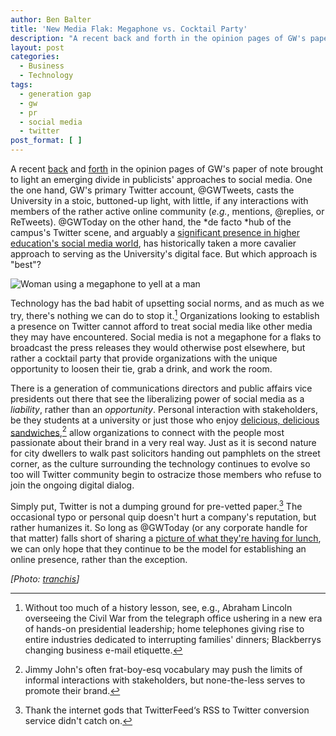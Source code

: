 ```yaml
---
author: Ben Balter
title: 'New Media Flak: Megaphone vs. Cocktail Party'
description: "A recent back and forth in the opinion pages of GW's paper of note brought to light an emerging divide in publicists' approaches to social media."
layout: post
categories:
  - Business
  - Technology
tags:
  - generation gap
  - gw
  - pr
  - social media
  - twitter
post_format: [ ]
---
```


A recent [back](http://www.gwhatchet.com/2010/09/07/gwtoday-stop-damaging-gws-reputation/) and [forth](http://www.gwhatchet.com/2010/09/13/conor-rogers-jguiffre-pls-refudiate/) in the opinion pages of GW's paper of note brought to light an emerging divide in publicists' approaches to social media.  One the one hand, GW's primary Twitter account, @GWTweets, casts the University in a stoic, buttoned-up light, with little, if any interactions with members of the rather active online community (*e.g.*, mentions, @replies, or ReTweets).  @GWToday on the other hand, the *de facto *hub of the campus's Twitter scene, and arguably a [significant presence in higher education's social media world](http://www.socialmediahighered.com/), has historically taken a more cavalier approach to serving as the University's digital face. But which approach is "best"?

![Woman using a megaphone to yell at a man](http://ben.balter.com/wp-content/uploads/2010/09/3708549622_42a7d7e450_o-1024x363.jpg "Megaphone")

Technology has the bad habit of upsetting social norms, and as much as we try, there's nothing we can do to stop it.[^5]  Organizations looking to establish a presence on Twitter cannot afford to treat social media like other media they may have encountered.  Social media is not a megaphone for a flaks to broadcast the press releases they would otherwise post elsewhere, but rather a cocktail party that provide organizations with the unique opportunity to loosen their tie, grab a drink, and work the room.

There is a generation of communications directors and public affairs vice presidents out there that see the liberalizing power of social media as a *liability*, rather than an *opportunity*.  Personal interaction with stakeholders, be they students at a university or just those who enjoy [delicious, delicious sandwiches](http://twitter.com/jimmyjohns),[^7] allow organizations to connect with the people most passionate about their brand in a very real way. Just as it is second nature for city dwellers to walk past solicitors handing out pamphlets on the street corner, as the culture surrounding the technology continues to evolve so too will Twitter community begin to ostracize those members who refuse to join the ongoing digital dialog.

Simply put, Twitter is not a dumping ground for pre-vetted paper.[^8] The occasional typo or personal quip doesn't hurt a company's reputation, but rather humanizes it. So long as @GWToday (or any corporate handle for that matter) falls short of sharing a [picture of what they're having for lunch](https://twitter.com/search?q=nom%20pic.twitter.com), we can only hope that they continue to be the model for establishing an online presence, rather than the exception.

*\[Photo: [tranchis](http://www.flickr.com/photos/tranchis/3708549622/)]*

[^5]: Without too much of a history lesson, see, e.g., Abraham Lincoln overseeing the Civil War from the telegraph office ushering in a new era of hands-on presidential leadership; home telephones giving rise to entire industries dedicated to interrupting families' dinners; Blackberrys changing business e-mail etiquette.

[^7]: Jimmy John's often frat-boy-esq vocabulary may push the limits of informal interactions with stakeholders, but none-the-less serves to promote their brand.

[^8]: Thank the internet gods that TwitterFeed‘s RSS to Twitter conversion service didn't catch on.

[11]: http://en.wikipedia.org/wiki/Abraham_Lincoln_and_the_Civil_War#Conducting_the_war_effort

[14]: http://twitterfeed.com/
